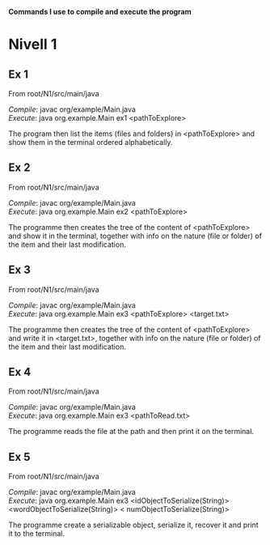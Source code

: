 __Commands I use to compile and execute the program__

# Nivell 1

## Ex 1

From root/N1/src/main/java

_Compile_: javac org/example/Main.java\
_Execute_: java org.example.Main ex1 \<pathToExplore>

The program then list the items (files and folders) in \<pathToExplore> and show them in the terminal ordered
alphabetically.

## Ex 2

From root/N1/src/main/java

_Compile_: javac org/example/Main.java\
_Execute_: java org.example.Main ex2 \<pathToExplore>

The programme then creates the tree of the content of \<pathToExplore> and show it in the terminal, together with info
on the nature (file or folder) of the item and their last modification.

## Ex 3

From root/N1/src/main/java

_Compile_: javac org/example/Main.java\
_Execute_: java org.example.Main ex3 \<pathToExplore> \<target.txt>

The programme then creates the tree of the content of \<pathToExplore> and write it in \<target.txt>, together with info
on the nature (file or folder) of the item and their last modification.

## Ex 4

From root/N1/src/main/java

_Compile_: javac org/example/Main.java\
_Execute_: java org.example.Main ex3 \<pathToRead.txt>

The programme reads the file at the path and then print it on the terminal.

## Ex 5

From root/N1/src/main/java

_Compile_: javac org/example/Main.java\
_Execute_: java org.example.Main ex3 <idObjectToSerialize(String)> <wordObjectToSerialize(String)> <
numObjectToSerialize(String)>

The programme create a serializable object, serialize it, recover it and print it to the terminal. 

